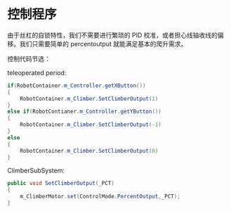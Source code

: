 # 控制程序

由于丝杠的自锁特性，我们不需要进行繁琐的 PID 校准，或者担心线轴收线的偏移。我们只需要简单的 percentoutput 就能满足基本的爬升需求。

控制代码节选：

teleoperated period:

```java
if(RobotContainer.m_Controller.getXButton())
{
    RobotContainer.m_Climber.SetClimberOutput(1)
}
else if(RobotContianer.m_Controller.getYButton())
{
    RobotContainer.m_Climber.SetClimberOutput(-1)
}
else
{
    RobotContainer.m_Climber.SetClimberOutput(0)
}
```

ClimberSubSystem:

```java
public void SetClimberOutput(_PCT)
{
    m_ClimberMotor.set(ControlMode.PercentOutput,_PCT);
}
```

